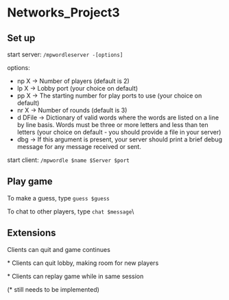 # Networks_Project3

## Set up

start server: `/mpwordleserver -[options]`

options:
- np X -> Number of players (default is 2)
- lp X -> Lobby port (your choice on default)
- pp X -> The starting number for play ports to use (your choice on default)
- nr X -> Number of rounds (default is 3)
- d DFile -> Dictionary of valid words where the words are listed on a line by line basis.  Words must be three or more letters and less than ten letters  (your choice on default - you should provide a file in your server)
- dbg -> If this argument is present, your server should print a brief debug message for any message received or sent. 

start client: `/mpwordle $name $Server $port`

## Play game

To make a guess, type `guess $guess`

To chat to other players, type `chat $message`\

## Extensions

Clients can quit and game continues

\* Clients can quit lobby, making room for new players

\* Clients can replay game while in same session

(\* still needs to be implemented)


